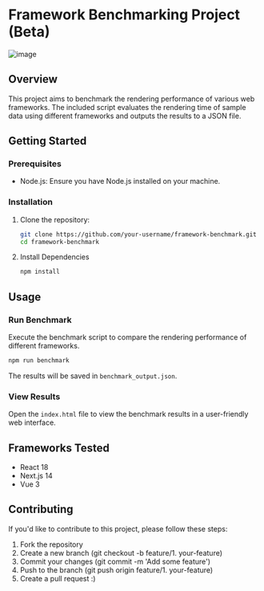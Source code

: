 # Framework Benchmarking Project (Beta)

![image](https://github.com/devmirza-bot/frameworks-benchmark/assets/142266648/bce7878e-0ba9-4e78-988a-476cc6fa4efb)

## Overview

This project aims to benchmark the rendering performance of various web frameworks. The included script evaluates the rendering time of sample data using different frameworks and outputs the results to a JSON file.

## Getting Started

### Prerequisites

- Node.js: Ensure you have Node.js installed on your machine.

### Installation

1. Clone the repository:

   ```bash
   git clone https://github.com/your-username/framework-benchmark.git
   cd framework-benchmark

   ```

2. Install Dependencies

   ```bash
   npm install
   ```

## Usage

### Run Benchmark

Execute the benchmark script to compare the rendering performance of different frameworks.

```bash
npm run benchmark
```

The results will be saved in `benchmark_output.json`.

### View Results

Open the `index.html` file to view the benchmark results in a user-friendly web interface.

## Frameworks Tested

- React 18
- Next.js 14
- Vue 3

## Contributing

If you'd like to contribute to this project, please follow these steps:

1. Fork the repository
2. Create a new branch (git checkout -b feature/1. your-feature)
3. Commit your changes (git commit -m 'Add some feature')
4. Push to the branch (git push origin feature/1. your-feature)
5. Create a pull request :)
